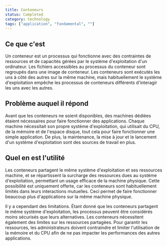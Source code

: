 ```yaml
---
title: Conteneurs
status: Completed
category: technology
tags: ["application", "fundamental", ""]
---
```


## Ce que c'est

Un conteneur est un processus qui fonctionne avec des contraintes de ressources et de capacités gérées par le système d'exploitation d'un ordinateur.
Les fichiers accessibles au processus du conteneur sont regroupés dans une image de conteneur.
Les conteneurs sont exécutés les uns à côté des autres sur la même machine,
mais habituellement le système d'exploitation empêche les processus de conteneurs différents d'interagir les uns avec les autres.

## Problème auquel il répond

Avant que les conteneurs ne soient disponibles, des machines dédiées étaient nécessaires pour faire fonctionner des applications.
Chaque machine nécessitait son propre système d'exploitation, qui utilisait du CPU, de la mémoire et de l'espace disque,
tout cela pour faire fonctionner une simple application.
De plus, la maintenance, la mise à jour et le lancement d'un système d'exploitation sont des sources de travail en plus.

## Quel en est l'utilité

Les conteneurs partagent le même système d'exploitation et ses ressources machine,
et se répartissent la surcharge des ressources dues au système d'exploitation, permettant un usage efficace de la machine physique.
Cette possibilité est uniquement offerte, car les conteneurs sont habituellement limités dans leurs interactions mutuelles.
Ceci permet de faire fonctionner beaucoup plus d'applications sur la même machine physique.

Il y a cependant des limitations.
Étant donné que les conteneurs partagent le même système d'exploitation, les processus peuvent être considérés moins sécurisés que leurs alternatives.
Les conteneurs nécessitent également des limites sur les ressources partagées.
Pour garantir les ressources, les administrateurs doivent contraindre et limiter l'utilisation de la mémoire et du CPU afin de ne pas impacter les performances des autres applications.
